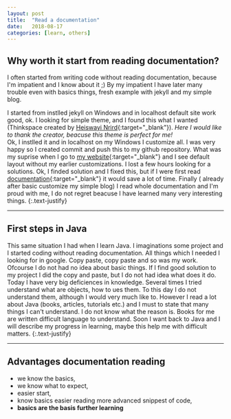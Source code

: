 ```yaml
---
layout: post
title:  "Read a documentation"
date:   2018-08-17
categories: [learn, others]
---
```


## Why worth it start from reading documentation?

I often started from writing code without reading documentation, because I'm impatient and I know about it ;)
By my impatient I have later many trouble even with basics things, fresh example with jekyll and my simple blog.

<!--more-->

I started from instlled jekyll on Windows and in localhost default site work good, ok. I looking for simple theme, and I found this what I wanted (Thinkspace created by [Heiswayi Nrird](https://heiswayi.nrird.com/){:target="_blank"}). *Here I would like to thank the creator, beacuse this theme is perfect for me!* <br />
Ok, I instlled it and in localhost on my Windows I customize all. I was very happy so I created commit and push this to my github repository. What was my suprise when I go to [my website](https://objectprogr.github.io){:target="_blank"} and I see default layout without my earlier customizations. I lost a few hours looking for a solutions. Ok, I finded solution and I fixed this, but if I were first read [documentation](https://jekyllrb.com/docs/home/){:target="_blank"} it would save a lot of time. Finally ( already after basic customize my simple blog) I read whole documentation and I'm proud with me, I do not regret beacuse I have learned many very interesting things.
{:.text-justify}
<hr>

## First steps in Java

This same situation I had when I learn Java. I imaginations some project and I started coding without reading documentation. All things which I needed I looking for in google. Copy paste, copy paste and so was my work. Ofcourse I do not had no idea about basic things. If I find good solution to my project I did the copy and paste, but I do not had idea what does it do. Today I have very big deficiences in knowledge. Several times I tried understand what are objects, how to ues them. To this day I do not understand them, although I would very much like to. 
However I read a lot about Java (books, articles, tutorials etc.) and I must to state that many things I can't understand. I do not know what the reason is. Books for me are written difficult language to understand. Soon I want back to Java and I will describe my progress in learning, maybe this help me with difficult matters.
{:.text-justify}
<hr>

## Advantages documentation reading
+ we know the basics,
+ we know what to expect,
+ easier start,
+ know basics easier reading more advanced snippest of code,
+ **basics are the basis further learning**